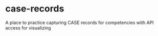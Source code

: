 # case-records
A place to practice capturing CASE records for competencies with API access for visualizing
